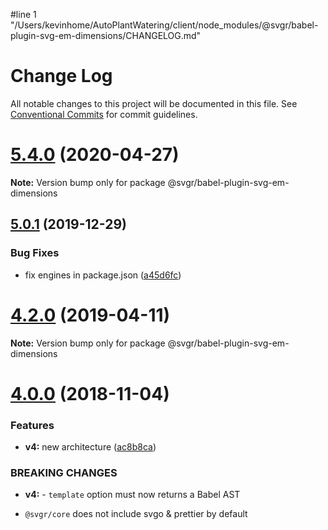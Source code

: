 #line 1 "/Users/kevinhome/AutoPlantWatering/client/node_modules/@svgr/babel-plugin-svg-em-dimensions/CHANGELOG.md"
# Change Log

All notable changes to this project will be documented in this file.
See [Conventional Commits](https://conventionalcommits.org) for commit guidelines.

# [5.4.0](https://github.com/gregberge/svgr/tree/master/packages/babel-plugin-svg-em-dimensions/compare/v5.3.1...v5.4.0) (2020-04-27)

**Note:** Version bump only for package @svgr/babel-plugin-svg-em-dimensions





## [5.0.1](https://github.com/gregberge/svgr/tree/master/packages/babel-plugin-svg-em-dimensions/compare/v5.0.0...v5.0.1) (2019-12-29)


### Bug Fixes

* fix engines in package.json ([a45d6fc](https://github.com/gregberge/svgr/tree/master/packages/babel-plugin-svg-em-dimensions/commit/a45d6fc8b43402bec60ed4e9273f90fdc65a23a7))





# [4.2.0](https://github.com/gregberge/svgr/tree/master/packages/babel-plugin-svg-em-dimensions/compare/v4.1.0...v4.2.0) (2019-04-11)

**Note:** Version bump only for package @svgr/babel-plugin-svg-em-dimensions





# [4.0.0](https://github.com/gregberge/svgr/compare/v3.1.0...v4.0.0) (2018-11-04)


### Features

* **v4:** new architecture ([ac8b8ca](https://github.com/gregberge/svgr/commit/ac8b8ca))


### BREAKING CHANGES

* **v4:** - `template` option must now returns a Babel AST
- `@svgr/core` does not include svgo & prettier by default
